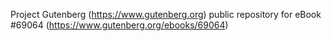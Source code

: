 Project Gutenberg (https://www.gutenberg.org) public repository for
eBook #69064 (https://www.gutenberg.org/ebooks/69064)

